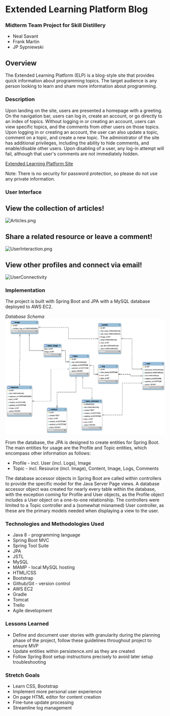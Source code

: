 # Extended Learning Platform Blog

### Midterm Team Project for Skill Distillery

* Neal Savant
* Frank Martin
* JP Sypniewski

## Overview

The Extended Learning Platform (ELP) is a blog-style site that provides quick information about programming topics.  The target audience is any person looking to learn and share more information about programming.

### Description

Upon landing on the site, users are presented a homepage with a greeting.  On the navigation bar, users can log in, create an account, or go directly to an index of topics.  Without logging in or creating an account, users can view specific topics, and the comments from other users on those topics.  Upon logging in or creating an account, the user can also update a topic, comment on a topic, and create a new topic.  The administrator of the site has additional privileges, including the ability to hide comments, and enable/disable other users.  Upon disabling of a user, any log-in attempt will fail, although that user's comments are not immediately hidden.

[Extended Learning Platform Site](http://3.137.38.238:8080/ExtendedLearning/)

Note: There is no security for password protection, so please do not use any private information.

### User Interface

## View the collection of articles!
![Articles.png](https://user-images.githubusercontent.com/55298338/87257086-2299f200-c455-11ea-9364-d4005985dd0b.PNG)

## Share a related resource or leave a comment!
![UserInteraction.png](https://user-images.githubusercontent.com/55298338/87257087-2463b580-c455-11ea-9acb-a42837553a2a.PNG)

## View other profiles and connect via email!
![UserConnectivity](https://user-images.githubusercontent.com/55298338/87257090-262d7900-c455-11ea-934f-2011166255cb.PNG)

### Implementation

The project is built with Spring Boot and JPA with a MySQL database deployed to AWS EC2.

*Database Schema*
![ELP Schema](/DB/midtermDB.png)

From the database, the JPA is designed to create entities for Spring Boot.  The main entities for usage are the Profile and Topic entities, which encompass other information as follows:
* Profile - incl. User (incl. Logs), Image
* Topic - incl. Resource (incl. Image), Content, Image, Logs, Comments

The database accessor objects in Spring Boot are called within controllers to provide the specific model for the Java Server Page views.  A database accessor object was created for nearly every table within the database, with the exception coming for Profile and User objects, as the Profile object includes a User object on a one-to-one relationship.  The controllers were limited to a Topic controller and a (somewhat misnamed) User controller, as these are the primary models needed when displaying a view to the user.

### Technologies and Methodologies Used

* Java 8 - programming language
* Spring Boot MVC
* Spring Tool Suite
* JPA
* JSTL
* MySQL
* MAMP - local MySQL hosting
* HTML/CSS
* Bootstrap
* Github/Git - version control
* AWS EC2
* Gradle
* Tomcat
* Trello
* Agile development

### Lessons Learned

* Define and document user stories with granularity during the planning phase of the project, follow these guidelines throughout project to ensure MVP
* Update entities within persistence.xml as they are created
* Follow Spring Boot setup instructions precisely to avoid later setup troubleshooting

### Stretch Goals

* Learn CSS, Bootstrap
* Implement more personal user experience
* On page HTML editor for content creation
* Fine-tune update processing
* Streamline log management
